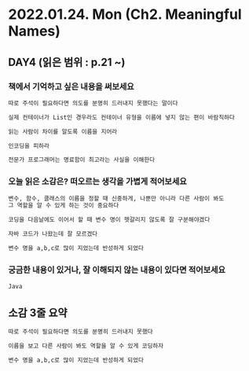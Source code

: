 # 2022.01.24. Mon (**Ch2. Meaningful Names**)

## DAY4 (읽은 범위 : p.21 ~)

### 책에서 기억하고 싶은 내용을 써보세요

```markdown
따로 주석이 필요하다면 의도를 분명히 드러내지 못했다는 말이다

실제 컨테이너가 List인 경우라도 컨테이너 유형을 이름에 넣지 않는 편이 바람직하다

읽는 사람이 차이를 알도록 이름을 지어라

인코딩을 피하라

전문가 프로그래머는 명료함이 최고라는 사실을 이해한다
```

### 오늘 읽은 소감은? 떠오르는 생각을 가볍게 적어보세요

```markdown
변수, 함수, 클래스의 이름을 정할 때 신중하게, 나뿐만 아니라 다른 사람이 봐도
그 역할을 알 수 있게 하는 것이 중요하다

코딩을 다음날에도 이어서 할 때 변수 명이 헷갈리지 않도록 잘 구분해야겠다

자바 코드가 나왔는데 잘 모르겠다

변수 명을 a,b,c로 많이 지었는데 반성하게 되었다
```

### 궁금한 내용이 있거나, 잘 이해되지 않는 내용이 있다면 적어보세요

```markdown
Java
```

## 소감 3줄 요약

```markdown
따로 주석이 필요하다면 의도를 분명히 드러내지 못했다

이름을 보고 다른 사람이 봐도 역할을 알 수 있게 코딩하자

변수 명을 a,b,c로 많이 지었는데 반성하게 되었다
```
